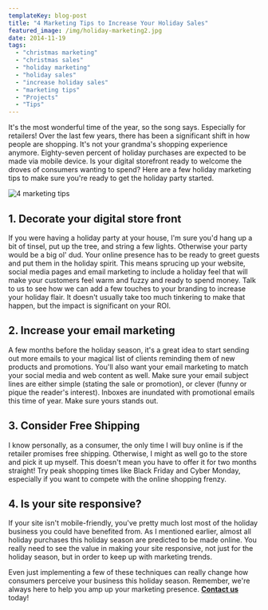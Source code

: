 ```yaml
---
templateKey: blog-post
title: "4 Marketing Tips to Increase Your Holiday Sales"
featured_image: /img/holiday-marketing2.jpg
date: 2014-11-19
tags:
  - "christmas marketing"
  - "christmas sales"
  - "holiday marketing"
  - "holiday sales"
  - "increase holiday sales"
  - "marketing tips"
  - "Projects"
  - "Tips"
---
```


It's the most wonderful time of the year, so the song says. Especially for retailers! Over the last few years, there has been a significant shift in how people are shopping. It's not your grandma's shopping experience anymore. Eighty-seven percent of holiday purchases are expected to be made via mobile device. Is your digital storefront ready to welcome the droves of consumers wanting to spend? Here are a few holiday marketing tips to make sure you're ready to get the holiday party started.

![4 marketing tips](/img/4-marketing-tips-682x1024.png)

1\. Decorate your digital store front
-------------------------------------

If you were having a holiday party at your house, I'm sure you'd hang up a bit of tinsel, put up the tree, and string a few lights. Otherwise your party would be a big ol' dud. Your online presence has to be ready to greet guests and put them in the holiday spirit. This means sprucing up your website, social media pages and email marketing to include a holiday feel that will make your customers feel warm and fuzzy and ready to spend money. Talk to us to see how we can add a few touches to your branding to increase your holiday flair. It doesn't usually take too much tinkering to make that happen, but the impact is significant on your ROI.

2\. Increase your email marketing
---------------------------------

A few months before the holiday season, it's a great idea to start sending out more emails to your magical list of clients reminding them of new products and promotions. You'll also want your email marketing to match your social media and web content as well. Make sure your email subject lines are either simple (stating the sale or promotion), or clever (funny or pique the reader's interest). Inboxes are inundated with promotional emails this time of year. Make sure yours stands out.

3\. Consider Free Shipping
--------------------------

I know personally, as a consumer, the only time I will buy online is if the retailer promises free shipping. Otherwise, I might as well go to the store and pick it up myself. This doesn't mean you have to offer it for two months straight! Try peak shopping times like Black Friday and Cyber Monday, especially if you want to compete with the online shopping frenzy.

4\. Is your site responsive?
----------------------------

If your site isn't mobile-friendly, you've pretty much lost most of the holiday business you could have benefited from. As I mentioned earlier, almost all holiday purchases this holiday season are predicted to be made online. You really need to see the value in making your site responsive, not just for the holiday season, but in order to keep up with marketing trends.

Even just implementing a few of these techniques can really change how consumers perceive your business this holiday season. Remember, we're always here to help you amp up your marketing presence. **[Contact us](https://graphicintuitions.com/get-in-touch/)** today!